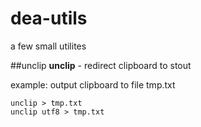 # dea-utils
a few small utilites

##unclip
**unclip** - redirect clipboard to stout

example: output clipboard to file tmp.txt
```
unclip > tmp.txt
unclip utf8 > tmp.txt
```

